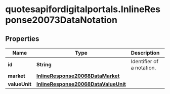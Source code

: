 # quotesapifordigitalportals.InlineResponse20073DataNotation

## Properties

Name | Type | Description | Notes
------------ | ------------- | ------------- | -------------
**id** | **String** | Identifier of a notation. | [optional] 
**market** | [**InlineResponse20068DataMarket**](InlineResponse20068DataMarket.md) |  | [optional] 
**valueUnit** | [**InlineResponse20068DataValueUnit**](InlineResponse20068DataValueUnit.md) |  | [optional] 


